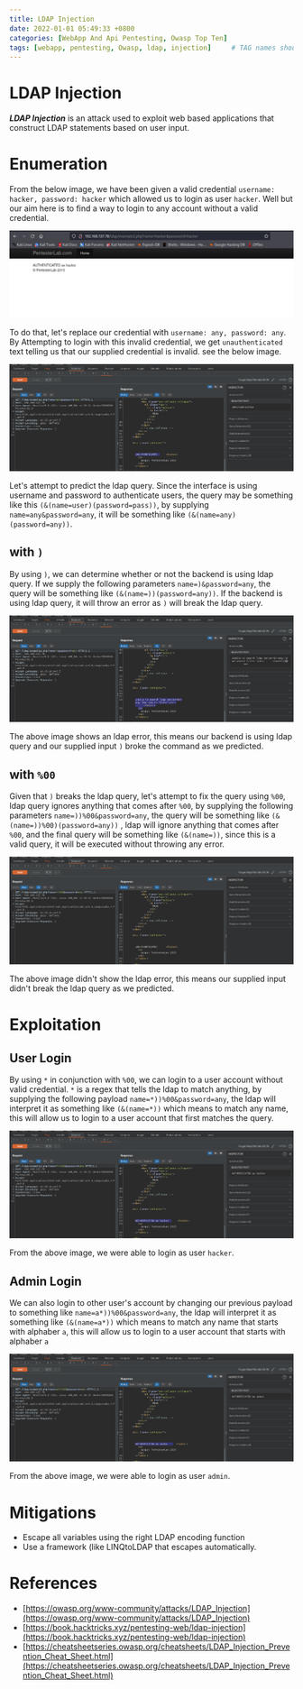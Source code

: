 ```yaml
---
title: LDAP Injection
date: 2022-01-01 05:49:33 +0800
categories: [WebApp And Api Pentesting, Owasp Top Ten]
tags: [webapp, pentesting, Owasp, ldap, injection]     # TAG names should always be lowercase
---
```


# LDAP Injection

***LDAP Injection*** is an attack used to exploit web based applications that construct LDAP statements based on user input.

# Enumeration

From the below image, we have been given a valid credential `username: hacker, password: hacker` which allowed us to login as user `hacker`. Well but our aim here is to find a way to login to any account without a valid credential.

![cmdi](https://raw.githubusercontent.com/cyberkhalid/cyberkhalid.github.io/main/assets/img/ipentest/ldappenlab2.png)

To do that, let's replace our credential with `username: any, password: any`. By Attempting to login with this invalid credential, we get `unauthenticated` text telling us that our supplied credential is invalid. see the below image.

![cmdi](https://raw.githubusercontent.com/cyberkhalid/cyberkhalid.github.io/main/assets/img/ipentest/ldappenlab3.png)

Let's attempt to predict the ldap query. Since the interface is using username and password to authenticate users, the query may be something like this `(&(name=user)(password=pass))`, by supplying `name=any&password=any`, it will be something like `(&(name=any)(password=any))`.

## with `)`

By using `)`, we can determine whether or not the backend is using ldap query. If we supply the following parameters `name=)&password=any`, the query will be something like `(&(name=))(password=any))`. If the backend is using ldap query, it will throw an error as `)` will break the ldap query.

![cmdi](https://raw.githubusercontent.com/cyberkhalid/cyberkhalid.github.io/main/assets/img/ipentest/ldappenlab4.png)

The above image shows an ldap error, this means our backend is using ldap query and our supplied input `)` broke the command as we predicted.

## with `%00`

Given that `)` breaks the ldap query, let's attempt to fix the query using `%00`, ldap query ignores anything that comes after `%00`, by supplying the following parameters `name=))%00&password=any`, the query will be something like `(&(name=))%00)(password=any))` , ldap will ignore anything that comes after `%00`, and the final query will be something like `(&(name=))`, since this is a valid query, it will be executed without throwing any error.

![cmdi](https://raw.githubusercontent.com/cyberkhalid/cyberkhalid.github.io/main/assets/img/ipentest/ldappenlab5.png)

The above image didn't show the ldap error, this means our supplied input didn't break the ldap query as we predicted.

# Exploitation

## User Login

By using `*` in conjunction with `%00`, we can login to a user account without valid credential. `*` is a regex that tells the ldap to match anything, by supplying the following payload `name=*))%00&password=any`, the ldap will interpret it as something like `(&(name=*))` which means to match any name, this will allow us to login to a user account that first matches the query.

![cmdi](https://raw.githubusercontent.com/cyberkhalid/cyberkhalid.github.io/main/assets/img/ipentest/ldappenlab6.png)

From the above image, we were able to login as user `hacker`.

## Admin Login

We can also login to other user's account by changing our previous payload to something like `name=a*))%00&password=any`, the ldap will interpret it as something like `(&(name=a*))` which means to match any name that starts with alphaber `a`, this will allow us to login to a user account that starts with alphaber `a`

![cmdi](https://raw.githubusercontent.com/cyberkhalid/cyberkhalid.github.io/main/assets/img/ipentest/ldappenlab7.png)

From the above image, we were able to login as user `admin`.

# Mitigations

- Escape all variables using the right LDAP encoding function
- Use a framework (like LINQtoLDAP that escapes automatically. 

# References

- [https://owasp.org/www-community/attacks/LDAP_Injection](https://owasp.org/www-community/attacks/LDAP_Injection)
- [https://book.hacktricks.xyz/pentesting-web/ldap-injection](https://book.hacktricks.xyz/pentesting-web/ldap-injection)
- [https://cheatsheetseries.owasp.org/cheatsheets/LDAP_Injection_Prevention_Cheat_Sheet.html](https://cheatsheetseries.owasp.org/cheatsheets/LDAP_Injection_Prevention_Cheat_Sheet.html)

